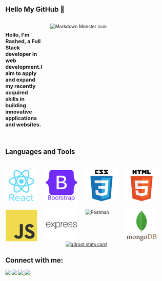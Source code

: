 ## Hello My GitHub 👋
<div style="display:flex;" >

### <p style="text-align:left">Hello, I'm Rashed, a Full Stack developer in web development.I aim to apply and expand my recently acquired skills in building innovative applications and websites.</p>

<img src="https://media.giphy.com/media/q8ld8Sk7WWyY0/giphy.gif"
     alt="Markdown Monster icon"
     style="float: right; margin-left: 25px;" width="1100"  />
</div>


## Languages and Tools

<a href="https://reactjs.org/" target="blank">
<img align="center" src="https://raw.githubusercontent.com/devicons/devicon/master/icons/react/react-original-wordmark.svg"style="float: left; margin-right: 25px;margin-top: 25px;" alt="React" height="100" width="100" style="margin:10"/>
</a>
<a href="https://getbootstrap.com" target="blank">
<img align="center" src="https://raw.githubusercontent.com/devicons/devicon/master/icons/bootstrap/bootstrap-plain-wordmark.svg" style="float: left; margin-right: 25px;margin-top: 25px;"alt="Bootstrap" height="100" width="100" style="margin:10"/>
</a>
<a href="https://www.w3schools.com/css/" target="blank">
<img align="center" src="https://raw.githubusercontent.com/devicons/devicon/master/icons/css3/css3-original-wordmark.svg" style="float: left; margin-right: 25px;margin-top: 25px;"alt="Css3" height="100" width="100" style="margin:10"/>
</a>
<a href="https://www.w3.org/html/" target="blank">
<img align="center" src="https://raw.githubusercontent.com/devicons/devicon/master/icons/html5/html5-original-wordmark.svg" style="float: left; margin-right: 25px;margin-top: 25px;"alt="Html5" height="100" width="100" style="margin:10"/>
</a>
<a href="https://developer.mozilla.org/en-US/docs/Web/JavaScript" target="blank">
<img align="center" src="https://raw.githubusercontent.com/devicons/devicon/master/icons/javascript/javascript-original.svg"style="float: left; margin-right: 25px;margin-top: 25px;" alt="JavaScript" height="100" width="100"style="margin:10" />
</a>
<a href="https://expressjs.com" target="blank">
<img align="center" src="https://raw.githubusercontent.com/devicons/devicon/master/icons/express/express-original-wordmark.svg" style="float: left; margin-right: 25px;margin-top: 25px;"alt="React" height="100" width="100" style="margin:10"/>
</a>

<a href="https://postman.com" target="blank">
<img align="center" src="https://www.vectorlogo.zone/logos/getpostman/getpostman-icon.svg" alt="Postman"style="float: left; margin-right: 25px;margin-top: 25px;" height="100" width="100"style="margin:10"/>
</a>
<a href="https://www.mongodb.com/" target="blank">
<img align="center" src="https://raw.githubusercontent.com/devicons/devicon/master/icons/mongodb/mongodb-original-wordmark.svg"style="float: left; margin-right: 25px;margin-top: 25px;" alt="MongoDB" height="100" width="100" style="margin:10" />
</a>
 <!-- 👨‍💻 All of my projects are available at [sss](https://rahuldkjain.github.io/gh-profile-readme-gener##-ator/) -->

## 

<div align="center">
  <a href="#">
<img src="https://streak-stats.demolab.com/?user=Rashedalfoqha" alt="g3root stats card" />
</a>

</div>

## Connect with me:<a href="https://mail.google.com/mail/u/0/?hl=en&tf=cm&fs=1&to=rashedmohammadalfoqha@gmail.com">

<img src="https://camo.githubusercontent.com/71a0f4bfcf1f2220e2b1c246ac2ee681c47ee914d1c1f0e27a0e6c9ac2e9f134/68747470733a2f2f696d672e736869656c64732e696f2f62616467652f476d61696c2d4431343833363f7374796c653d666f722d7468652d6261646765266c6f676f3d676d61696c266c6f676f436f6c6f723d7768697465" /></a>
<a href="https://www.linkedin.com/in/rashed-alfoqha/">
<img src="https://camo.githubusercontent.com/591c02e8ff595d43e0b35b1b29aed639a7154b959cd8f8c854b9e176d885b094/68747470733a2f2f696d672e736869656c64732e696f2f62616467652f4c696e6b6564496e2d3030373742353f7374796c653d666f722d7468652d6261646765266c6f676f3d6c696e6b6564696e266c6f676f436f6c6f723d7768697465"/></a>
<a href="https://telegram.me/RashedAlfoqha"><img src="https://camo.githubusercontent.com/afaa74bcd8ebafeffb8c818bfa55e4b4923498b32ccbb1189fcc170fd43b490c/68747470733a2f2f696d672e736869656c64732e696f2f62616467652f54656c656772616d2d3243413545303f7374796c653d666f722d7468652d6261646765266c6f676f3d74656c656772616d266c6f676f436f6c6f723d7768697465"/>
<a href="https://twitter.com/Alfoqha_"><img src="https://camo.githubusercontent.com/0ac419eb4df53beeb48c20e036e8d66b075b28a56450d37427ee975d5e73ab75/68747470733a2f2f696d672e736869656c64732e696f2f62616467652f547769747465722d3144413146323f7374796c653d666f722d7468652d6261646765266c6f676f3d74776974746572266c6f676f436f6c6f723d7768697465"/></a></a>